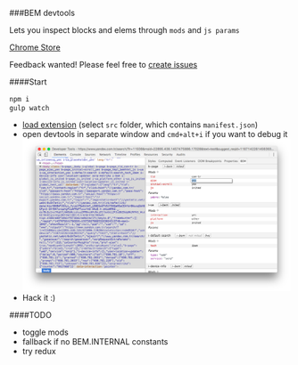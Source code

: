 ###BEM devtools

Lets you inspect blocks and elems through `mods` and `js params`

[Chrome Store](https://chrome.google.com/webstore/detail/bem-devtools/phioabmfljcmdaiiibdhecmbpaikafnl)

Feedback wanted! Please feel free to [create issues](../../issues/new)

####Start
```
npm i
gulp watch
```
 - [load extension](https://developer.chrome.com/extensions/getstarted#unpacked) (select `src` folder, which contains `manifest.json`)
 - open devtools in separate window and `cmd+alt+i` if you want to debug it
![Open devtools in separate window](/assets/separate-window.png?raw=true)
 - Hack it :)

####TODO
 - toggle mods
 - fallback if no BEM.INTERNAL constants
 - try redux
